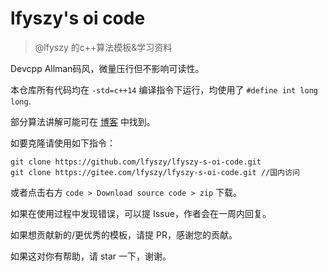 # lfyszy's oi code

>@lfyszy 的c++算法模板&学习资料

Devcpp Allman码风，微量压行但不影响可读性。

本仓库所有代码均在 `-std=c++14` 编译指令下运行，均使用了 `#define int long long`.

部分算法讲解可能可在 [博客](https://lfyszy.top/) 中找到。

如要克隆请使用如下指令：
```
git clone https://github.com/lfyszy/lfyszy-s-oi-code.git
git clone https://gitee.com/lfyszy/lfyszy-s-oi-code.git //国内访问
```

或者点击右方 `code > Download source code > zip` 下载。

如果在使用过程中发现错误，可以提 Issue，作者会在一周内回复。

如果想贡献新的/更优秀的模板，请提 PR，感谢您的贡献。

如果这对你有帮助，请 star 一下，谢谢。
